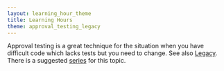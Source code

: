 ```yaml
---
layout: learning_hour_theme
title: Learning Hours
theme: approval_testing_legacy
---
```


Approval testing is a great technique for the situation when you have difficult code which lacks tests but you need to change. See also [Legacy](/learning_hours/legacy.html). There is a suggested [series](series/approval_testing_legacy.html) for this topic.